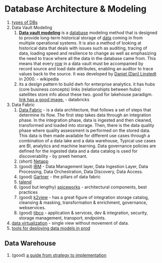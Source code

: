 # Database Architecture & Modeling

1. [types of DBs](https://simonatta.medium.com/database-types-2dac81461709)
2. Data Vault Modeling
   1. [**Data vault modeling**](https://en.wikipedia.org/wiki/Data\_vault\_modeling) is a [database](https://en.wikipedia.org/wiki/Database) modeling method that is designed to provide long-term historical storage of [data](https://en.wikipedia.org/wiki/Data) coming in from multiple operational systems. It is also a method of looking at historical data that deals with issues such as auditing, tracing of data, loading speed and resilience to change as well as emphasizing the need to trace where all the data in the database came from. This means that every [row](https://en.wikipedia.org/wiki/Row\_\(database\)) in a data vault must be accompanied by record source and load date attributes, enabling an auditor to trace values back to the source. It was developed by [Daniel (Dan) Linstedt](https://en.wikipedia.org/w/index.php?title=Daniel\_Linstedt\&action=edit\&redlink=1) in 2000. - wikipedia
   2. its a design pattern to build dwh for enterprise analytics. it has hubs (core business concepts) links (relationshipts between hubs) satellites store info about these two. good for lakehouse paradigm. [link has a good image.](https://www.databricks.com/glossary/data-vault) - databricks
3. Data Fabric
   1. [Data Fabric](https://preetihemant.medium.com/modern-data-architecture-models-69e90b725a05) - is a data architecture, that follows a set of steps that determine its flow. The first step takes data through an integration phase. In the integration phase, data is ingested and then cleaned, transformed and loaded into storage. Then, there is the data quality phase where quality assessment is performed on the stored data. This data is then made available for different use cases through a combination of a data lake and a data warehouse, Typical use cases are BI, analytics and machine learning. Data governance policies are defined for the ingested data and a data catalog is used for discoverability - by  preeti hemant.
   2. (short) [Netapp](https://www.netapp.com/data-fabric/what-is-data-fabric/)
   3. (good) [IBM](https://www.ibm.com/topics/data-fabric) - Data Management layer, Data Ingestion Layer, Data Processing, Data Orchestration, Data Discovery, Data Access.
   4. (good) [Gartner](https://www.gartner.com/smarterwithgartner/data-fabric-architecture-is-key-to-modernizing-data-management-and-integration) - the pillars of data fabric
   5. [talend](https://www.talend.com/resources/what-is-data-fabric/)
   6. (good but lengthy) [spiceworks](https://www.spiceworks.com/tech/big-data/articles/what-is-data-fabric/) - architectural components, best practices
   7. (good) [k2view](https://www.k2view.com/what-is-data-fabric) - has a great figure of integration storage catalog, cleansing & masking, transformation & enrichment, governance, webservices.
   8. (good) [tibco](https://www.tibco.com/reference-center/what-is-data-fabric) - application & services, dev & integration, security, storage management, transport, endpoints.
4. [data virtualization](https://www.ibm.com/analytics/data-virtualization) - single view without movement of data.
5. [tools for deploying data models in prod](https://www.superdatascience.com/podcast/tools-for-deploying-data-models-into-production)

## Data Warehouse

1. (good) [a guide from strategy to implementation](https://www.analytics8.com/blog/what-is-a-data-warehouse/)
